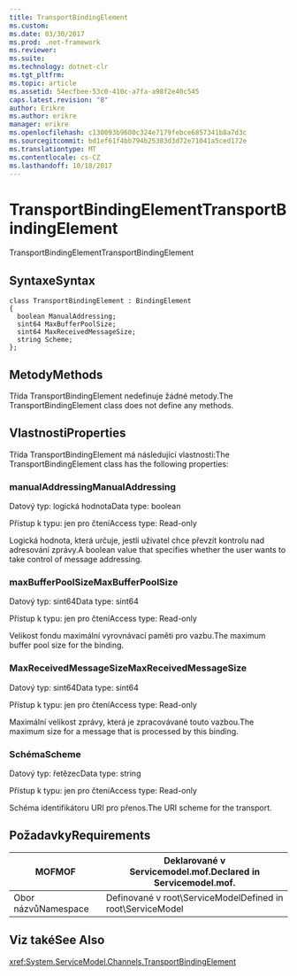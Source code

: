 ```yaml
---
title: TransportBindingElement
ms.custom: 
ms.date: 03/30/2017
ms.prod: .net-framework
ms.reviewer: 
ms.suite: 
ms.technology: dotnet-clr
ms.tgt_pltfrm: 
ms.topic: article
ms.assetid: 54ecfbee-53c0-410c-a7fa-a98f2e40c545
caps.latest.revision: "8"
author: Erikre
ms.author: erikre
manager: erikre
ms.openlocfilehash: c130093b9600c324e7179febce6857341b8a7d3c
ms.sourcegitcommit: bd1ef61f4bb794b25383d3d72e71041a5ced172e
ms.translationtype: MT
ms.contentlocale: cs-CZ
ms.lasthandoff: 10/18/2017
---
```

# <a name="transportbindingelement"></a><span data-ttu-id="b3261-102">TransportBindingElement</span><span class="sxs-lookup"><span data-stu-id="b3261-102">TransportBindingElement</span></span>
<span data-ttu-id="b3261-103">TransportBindingElement</span><span class="sxs-lookup"><span data-stu-id="b3261-103">TransportBindingElement</span></span>  
  
## <a name="syntax"></a><span data-ttu-id="b3261-104">Syntaxe</span><span class="sxs-lookup"><span data-stu-id="b3261-104">Syntax</span></span>  
  
```  
class TransportBindingElement : BindingElement  
{  
  boolean ManualAddressing;  
  sint64 MaxBufferPoolSize;  
  sint64 MaxReceivedMessageSize;  
  string Scheme;  
};  
```  
  
## <a name="methods"></a><span data-ttu-id="b3261-105">Metody</span><span class="sxs-lookup"><span data-stu-id="b3261-105">Methods</span></span>  
 <span data-ttu-id="b3261-106">Třída TransportBindingElement nedefinuje žádné metody.</span><span class="sxs-lookup"><span data-stu-id="b3261-106">The TransportBindingElement class does not define any methods.</span></span>  
  
## <a name="properties"></a><span data-ttu-id="b3261-107">Vlastnosti</span><span class="sxs-lookup"><span data-stu-id="b3261-107">Properties</span></span>  
 <span data-ttu-id="b3261-108">Třída TransportBindingElement má následující vlastnosti:</span><span class="sxs-lookup"><span data-stu-id="b3261-108">The TransportBindingElement class has the following properties:</span></span>  
  
### <a name="manualaddressing"></a><span data-ttu-id="b3261-109">manualAddressing</span><span class="sxs-lookup"><span data-stu-id="b3261-109">ManualAddressing</span></span>  
 <span data-ttu-id="b3261-110">Datový typ: logická hodnota</span><span class="sxs-lookup"><span data-stu-id="b3261-110">Data type: boolean</span></span>  
  
 <span data-ttu-id="b3261-111">Přístup k typu: jen pro čtení</span><span class="sxs-lookup"><span data-stu-id="b3261-111">Access type: Read-only</span></span>  
  
 <span data-ttu-id="b3261-112">Logická hodnota, která určuje, jestli uživatel chce převzít kontrolu nad adresování zprávy.</span><span class="sxs-lookup"><span data-stu-id="b3261-112">A boolean value that specifies whether the user wants to take control of message addressing.</span></span>  
  
### <a name="maxbufferpoolsize"></a><span data-ttu-id="b3261-113">maxBufferPoolSize</span><span class="sxs-lookup"><span data-stu-id="b3261-113">MaxBufferPoolSize</span></span>  
 <span data-ttu-id="b3261-114">Datový typ: sint64</span><span class="sxs-lookup"><span data-stu-id="b3261-114">Data type: sint64</span></span>  
  
 <span data-ttu-id="b3261-115">Přístup k typu: jen pro čtení</span><span class="sxs-lookup"><span data-stu-id="b3261-115">Access type: Read-only</span></span>  
  
 <span data-ttu-id="b3261-116">Velikost fondu maximální vyrovnávací paměti pro vazbu.</span><span class="sxs-lookup"><span data-stu-id="b3261-116">The maximum buffer pool size for the binding.</span></span>  
  
### <a name="maxreceivedmessagesize"></a><span data-ttu-id="b3261-117">MaxReceivedMessageSize</span><span class="sxs-lookup"><span data-stu-id="b3261-117">MaxReceivedMessageSize</span></span>  
 <span data-ttu-id="b3261-118">Datový typ: sint64</span><span class="sxs-lookup"><span data-stu-id="b3261-118">Data type: sint64</span></span>  
  
 <span data-ttu-id="b3261-119">Přístup k typu: jen pro čtení</span><span class="sxs-lookup"><span data-stu-id="b3261-119">Access type: Read-only</span></span>  
  
 <span data-ttu-id="b3261-120">Maximální velikost zprávy, která je zpracovávané touto vazbou.</span><span class="sxs-lookup"><span data-stu-id="b3261-120">The maximum size for a message that is processed by this binding.</span></span>  
  
### <a name="scheme"></a><span data-ttu-id="b3261-121">Schéma</span><span class="sxs-lookup"><span data-stu-id="b3261-121">Scheme</span></span>  
 <span data-ttu-id="b3261-122">Datový typ: řetězec</span><span class="sxs-lookup"><span data-stu-id="b3261-122">Data type: string</span></span>  
  
 <span data-ttu-id="b3261-123">Přístup k typu: jen pro čtení</span><span class="sxs-lookup"><span data-stu-id="b3261-123">Access type: Read-only</span></span>  
  
 <span data-ttu-id="b3261-124">Schéma identifikátoru URI pro přenos.</span><span class="sxs-lookup"><span data-stu-id="b3261-124">The URI scheme for the transport.</span></span>  
  
## <a name="requirements"></a><span data-ttu-id="b3261-125">Požadavky</span><span class="sxs-lookup"><span data-stu-id="b3261-125">Requirements</span></span>  
  
|<span data-ttu-id="b3261-126">MOF</span><span class="sxs-lookup"><span data-stu-id="b3261-126">MOF</span></span>|<span data-ttu-id="b3261-127">Deklarované v Servicemodel.mof.</span><span class="sxs-lookup"><span data-stu-id="b3261-127">Declared in Servicemodel.mof.</span></span>|  
|---------|-----------------------------------|  
|<span data-ttu-id="b3261-128">Obor názvů</span><span class="sxs-lookup"><span data-stu-id="b3261-128">Namespace</span></span>|<span data-ttu-id="b3261-129">Definované v root\ServiceModel</span><span class="sxs-lookup"><span data-stu-id="b3261-129">Defined in root\ServiceModel</span></span>|  
  
## <a name="see-also"></a><span data-ttu-id="b3261-130">Viz také</span><span class="sxs-lookup"><span data-stu-id="b3261-130">See Also</span></span>  
 <xref:System.ServiceModel.Channels.TransportBindingElement>
